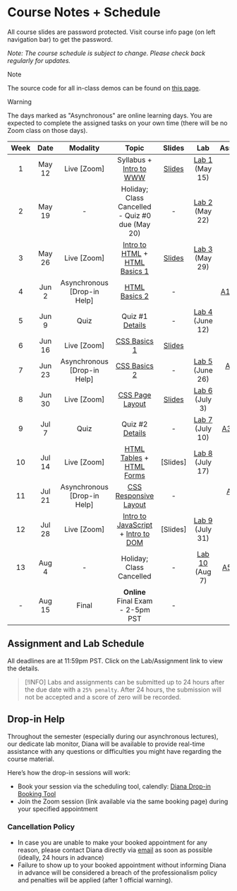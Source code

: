 <!-- markdownlint-disable -->
# Course Notes + Schedule

All course slides are password protected. Visit course info page (on left navigation bar) to get the password.

*Note: The course schedule is subject to change. Please check back regularly for updates.*

> [!NOTE]
> The source code for all in-class demos can be found on [this page](https://github.com/Parsa-Rajabi/CIS145/tree/main/docs/code-demos/).

> [!WARNING]
> The days marked as "Asynchronous" are online learning days. You are expected to complete the assigned tasks on your own time (there will be no Zoom class on those days). 

| **Week** | **Date** |        **Modality**         |                                 **Topic**                                 |              **Slides**              |            **Lab**            |          **Assignment**           |
| :------: | :------: | :-------------------------: | :-----------------------------------------------------------------------: | :----------------------------------: | :---------------------------: | :-------------------------------: |
|    1     |  May 12  |         Live [Zoom]         |                Syllabus + [Intro to WWW](-intro-to-www.md)                | [Slides](http://tiny.cc/145-SU25-W1) | [Lab 1](labs/L1.md) (May 15)  |                                   |
|    2     |  May 19  |              -              |              Holiday; Class Cancelled - Quiz #0 due (May 20)              |                  -                   | [Lab 2](labs/L2.md) (May 22)  |                                   |
|    3     |  May 26  |         Live [Zoom]         |  [Intro to HTML](-intro-to-html.md) + [HTML Basics 1](-html-basics-1.md)  | [Slides](http://tiny.cc/145-SU25-W3) | [Lab 3](labs/L3.md) (May 29)  |                                   |
|    4     |  Jun 2   | Asynchronous [Drop-in Help] |                    [HTML Basics 2](-html-basics-2.md)                     |                  -                   |                               | [A1](assignments/A1.md) (June 3)  |
|    5     |  Jun 9   |            Quiz             |                      Quiz #1  [Details](quizzes.md)                       |                  -                   | [Lab 4](labs/L4.md) (June 12) |                                   |
|    6     |  Jun 16  |         Live [Zoom]         |                     [CSS Basics 1](-css-basics-1.md)                      | [Slides](http://tiny.cc/145-SU25-W6) |                               |                                   |
|    7     |  Jun 23  | Asynchronous [Drop-in Help] |                     [CSS Basics 2](-css-basics-2.md)                      |                  -                   | [Lab 5](labs/L5.md) (June 26) | [A2](assignments/A2.md) (June 24) |
|    8     |  Jun 30  |         Live [Zoom]         |                  [CSS Page Layout](-css-page-layout.md)                   | [Slides](http://tiny.cc/145-SU25-W8) | [Lab 6](labs/L6.md) (July 3)  |                                   |
|    9     |  Jul 7   |            Quiz             |                      Quiz #2  [Details](quizzes.md)                       |                  -                   | [Lab 7](labs/L7.md) (July 10) | [A3](assignments/A3.md) (July 8)  |
|    10    |  Jul 14  |         Live [Zoom]         |       [HTML Tables](-html-tables.md) + [HTML Forms](-html-forms.md)       |               [Slides]               | [Lab 8](labs/L8.md) (July 17) |                                   |
|    11    |  Jul 21  | Asynchronous [Drop-in Help] |                [CSS Responsive Layout](-responsive-web.md)                |                  -                   |                               | [A4](assignments/A4.md) (July 22) |
|    12    |  Jul 28  |         Live [Zoom]         | [Intro to JavaScript](-intro-to-js.md) + [Intro to DOM](-intro-to-dom.md) |               [Slides]               | [Lab 9](labs/L9.md) (July 31) |                                   |
|    13    |  Aug 4   |              -              |                         Holiday; Class Cancelled                          |                  -                   | [Lab 10](labs/L10.md) (Aug 7) |  [A5](assignments/A5.md) (Aug 5)  |
|    -     |  Aug 15  |            Final            |                     **Online** Final Exam - 2-5pm PST                     |                  -                   |                               |                                   |

## Assignment and Lab Schedule

All deadlines are at 11:59pm PST. Click on the Lab/Assignment link to view the details.

> [!INFO]
> Labs and assignments can be submitted up to 24 hours after the due date with a `25% penalty`. After 24 hours, the submission will not be accepted and a score of zero will be recorded. 

## Drop-in Help

Throughout the semester (especially during our asynchronous lectures), our dedicate lab monitor, Diana will be available to provide real-time assistance with any questions or difficulties you might have regarding the course material.

Here’s how the drop-in sessions will work:
- Book your session via the scheduling tool, calendly: [Diana Drop-in Booking Tool](https://calendly.com/diana-emal-student/diana-s-office-hours)
- Join the Zoom session (link available via the same booking page) during your specified appointment 

### Cancellation Policy
- In case you are unable to make your booked appointment for any reason, please contact Diana directly via [email](mailto:Diana.Emal@student.ufv.ca) as soon as possible (ideally, 24 hours in advance)
- Failure to show up to your booked appointment without informing Diana in advance will be considered a breach of the professionalism policy and penalties will be applied (after 1 official warning).

